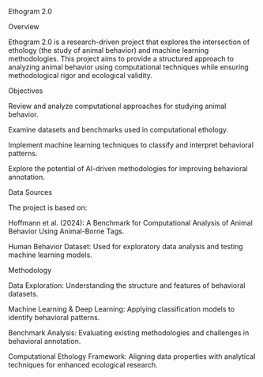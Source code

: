 Ethogram 2.0

Overview

Ethogram 2.0 is a research-driven project that explores the intersection of ethology (the study of animal behavior) and machine learning methodologies. This project aims to provide a structured approach to analyzing animal behavior using computational techniques while ensuring methodological rigor and ecological validity.

Objectives

Review and analyze computational approaches for studying animal behavior.

Examine datasets and benchmarks used in computational ethology.

Implement machine learning techniques to classify and interpret behavioral patterns.

Explore the potential of AI-driven methodologies for improving behavioral annotation.

Data Sources

The project is based on:

Hoffmann et al. (2024): A Benchmark for Computational Analysis of Animal Behavior Using Animal-Borne Tags.

Human Behavior Dataset: Used for exploratory data analysis and testing machine learning models.

Methodology

Data Exploration: Understanding the structure and features of behavioral datasets.

Machine Learning & Deep Learning: Applying classification models to identify behavioral patterns.

Benchmark Analysis: Evaluating existing methodologies and challenges in behavioral annotation.

Computational Ethology Framework: Aligning data properties with analytical techniques for enhanced ecological research.
